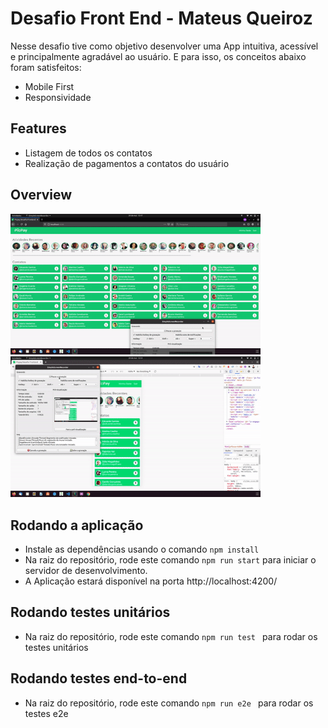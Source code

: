 # Desafio Front End - Mateus Queiroz

Nesse desafio tive como objetivo desenvolver uma App intuitiva, acessível e principalmente agradável ao usuário.
E para isso, os conceitos abaixo foram satisfeitos:
- Mobile First 
- Responsividade

## Features
- Listagem de todos os contatos
- Realização de pagamentos a contatos do usuário

## Overview

<img src="screenshots/desktop-example.gif" width="400"/>

<img src="screenshots/responsive-example.gif" width="400"/>

## Rodando a aplicação
- Instale as dependências usando o comando ```npm install```
- Na raiz do repositório, rode este comando ```npm run start``` para iniciar o servidor de desenvolvimento.
- A Aplicação estará disponível na porta http://localhost:4200/

## Rodando testes unitários
- Na raiz do repositório, rode este comando ```npm run test ``` para rodar os testes unitários

## Rodando testes end-to-end
- Na raiz do repositório, rode este comando ```npm run e2e ``` para rodar os testes e2e
